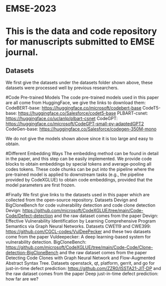 # EMSE-2023 
# This is the data and code repository for manuscripts submitted to EMSE journal.

## Datasets
We first give the datasets under the datasets folder shown above, these datasets were processed well by previous researchers.

#Code Pre-trained Models
The code pre-trained models used in this paper are all come from HuggingFace, we give the links to download them:
CodeBERT-base: https://huggingface.co/microsoft/codebert-base
CodeT5-base: https://huggingface.co/Salesforce/codet5-base
PLBART-csnet: https://huggingface.co/uclanlp/plbart-csnet
CodeGPT: https://huggingface.co/microsoft/CodeGPT-small-py-adaptedGPT2
CodeGen-base: https://huggingface.co/Salesforce/codegen-350M-mono

We do not give the models shown above since it is too large and easy to obtain.


#Different Embedding Ways
The embedding method can be found in detail in the paper, and this step can be easily implemented. 
We provide code blocks to obtain embeddings by special tokens and average-pooling all codes tokens. 
These code chunks can be put into the pipeline where the pre-trained model is applied to downstream tasks (e.g., the pipeline provided by CodeXGLUE) to obtain code embeddings, provided that the model parameters are first frozen.







#Finally 
We first give links to the datasets used in this paper which are collected from the open-source repository.
Datasets Devign and BigCloneBench for code vulnerability detection and code clone detection
Devign: https://github.com/microsoft/CodeXGLUE/tree/main/Code-Code/Defect-detection
and the raw dataset comes from the paper Devign: Effective Vulnerability Identification by Learning Comprehensive Program Semantics via Graph Neural Networks. 
Datasets CWE119 and CWE399: https://github.com/CGCL-codes/VulDeePecker
and these two datasets come from the paper Vuldeepecker: A deep learning-based system for vulnerability detection.
BigCloneBench: https://github.com/microsoft/CodeXGLUE/tree/main/Code-Code/Clone-detection-BigCloneBench
and the raw dataset comes from the paper Detecting Code Clones with Graph Neural Network and Flow-Augmented Abstract Syntax Tree.
Datasets openstack, qt, platform, gerrit, and go for just-in-time defect prediction: https://github.com/ZZR0/ISSTA21-JIT-DP
and the raw dataset comes from the paper Deep just-in-time defect prediction: how far are we?

